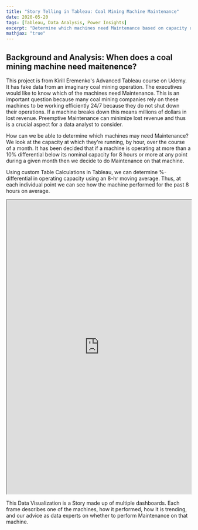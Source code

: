```yaml
---
title: "Story Telling in Tableau: Coal Mining Machine Maintenance"
date: 2020-05-20
tags: [Tableau, Data Analysis, Power Insights]
excerpt: "Determine which machines need Maintenance based on capacity usage"
mathjax: "true"
---
```


## Background and Analysis: When does a coal mining machine need maitenence?
This project is from Kirill Eremenko's Advanced Tableau course on Udemy. It has fake data from an imaginary coal mining operation. The executives would like to know which of the machines need Maintenance. This is an important question because many coal mining companies rely on these machines to be working efficiently 24/7 because they do not shut down their operations. If a machine breaks down this means millions of dollars in lost revenue. Preemptive Maintenance can minimize lost revenue and thus is a crucial aspect for a data analyst to consider.

How can we be able to determine which machines may need Maintenance? We look at the capacity at which they're running, by hour, over the course of a month. It has been decided that if a machine is operating at more than a 10% differential below its nominal capacity for 8 hours or more at any point during a given month then we decide to do Maintenance on that machine.

Using custom Table Calculations in Tableau, we can determine %-differential in operating capacity using an 8-hr moving average. Thus, at each individual point we can see how the machine performed for the past 8 hours on average. 

<iframe src="https://public.tableau.com/shared/RHFDB6CSQ?:showVizHome=no&:embed=true" width="100%" height="800"></iframe>



This Data Visualization is a Story made up of multiple dashboards. Each frame describes one of the machines, how it performed, how it is trending, and our advice as data experts on whether to perform Maintenance on that machine.